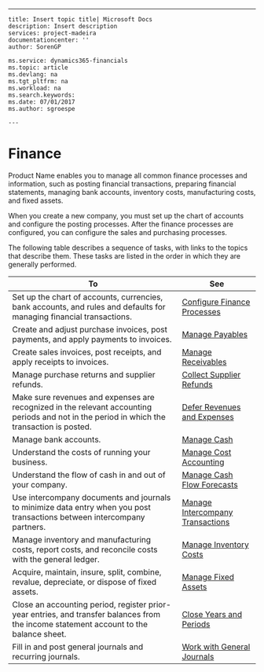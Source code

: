 ---
    title: Insert topic title| Microsoft Docs
    description: Insert description
    services: project-madeira
    documentationcenter: ''
    author: SorenGP

    ms.service: dynamics365-financials
    ms.topic: article
    ms.devlang: na
    ms.tgt_pltfrm: na
    ms.workload: na
    ms.search.keywords:
    ms.date: 07/01/2017
    ms.author: sgroespe

    ---
# Finance
Product Name enables you to manage all common finance processes and information, such as posting financial transactions, preparing financial statements, managing bank accounts, inventory costs, manufacturing costs, and fixed assets.  
  
 When you create a new company, you must set up the chart of accounts and configure the posting processes. After the finance processes are configured, you can configure the sales and purchasing processes.  
  
 The following table describes a sequence of tasks, with links to the topics that describe them. These tasks are listed in the order in which they are generally performed.  
  
|**To**|**See**|  
|------------|-------------|  
|Set up the chart of accounts, currencies, bank accounts, and rules and defaults for managing financial transactions.|[Configure Finance Processes](../Finance/configure-finance-processes.md)|  
|Create and adjust purchase invoices, post payments, and apply payments to invoices.|[Manage Payables](../Finance/manage-payables.md)|  
|Create sales invoices, post receipts, and apply receipts to invoices.|[Manage Receivables](../Finance/manage-receivables.md)|  
|Manage purchase returns and supplier refunds.|[Collect Supplier Refunds](../Finance/collect-supplier-refunds.md)|  
|Make sure revenues and expenses are recognized in the relevant accounting periods and not in the period in which the transaction is posted.|[Defer Revenues and Expenses](../Finance/defer-revenues-and-expenses.md)|  
|Manage bank accounts.|[Manage Cash](../Finance/manage-cash.md)|  
|Understand the costs of running your business.|[Manage Cost Accounting](../Finance/manage-cost-accounting.md)|  
|Understand the flow of cash in and out of your company.|[Manage Cash Flow Forecasts](../Finance/manage-cash-flow-forecasts.md)|  
|Use intercompany documents and journals to minimize data entry when you post transactions between intercompany partners.|[Manage Intercompany Transactions](../Finance/manage-intercompany-transactions.md)|  
|Manage inventory and manufacturing costs, report costs, and reconcile costs with the general ledger.|[Manage Inventory Costs](../Finance/manage-inventory-costs.md)|  
|Acquire, maintain, insure, split, combine, revalue, depreciate, or dispose of fixed assets.|[Manage Fixed Assets](../Finance/manage-fixed-assets.md)|  
|Close an accounting period, register prior\-year entries, and transfer balances from the income statement account to the balance sheet.|[Close Years and Periods](../Finance/close-years-and-periods.md)|  
|Fill in and post general journals and recurring journals.|[Work with General Journals](../Finance/work-with-general-journals.md)|